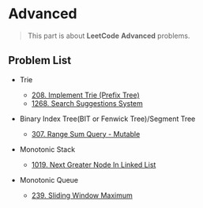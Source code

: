 # Advanced

> This part is about **LeetCode** **Advanced** problems.


## Problem List

* Trie
  * [208. Implement Trie (Prefix Tree)](leetcode/advanced/208.Implement-Trie-(Prefix-Tree).md) 
  * [1268. Search Suggestions System](leetcode/advanced/1268.Search-Suggestions-System.md)


* Binary Index Tree(BIT or Fenwick Tree)/Segment Tree
  * [307. Range Sum Query - Mutable](leetcode/advanced/307.Range-Sum-Query-Mutable.md)
  

* Monotonic Stack
  * [1019. Next Greater Node In Linked List](leetcode/advanced/1019.Next-Greater-Node-In-Linked-List.md)

* Monotonic Queue
  * [239. Sliding Window Maximum](leetcode/advanced/239.Sliding-Window-Maximum.md)

  